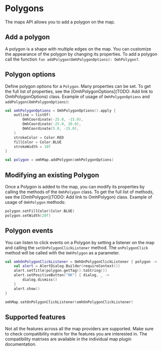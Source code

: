 # Polygons
The maps API allows you to add a polygon on the map.

## Add a polygon
A polygon is a shape with multiple edges on the map. You can customize the appearance of the polygon by changing its properties. To add a polygon call the function `fun addPolygon(OmhPolygonOptions): OmhPolygon?`.

## Polygon options
Define polygon options for a `Polygon`.
Many properties can be set. To get the full list of properties, see the [OmhPolygonOptions](TODO: Add link to OmhPolygonOptions) class.
Example of usage of `OmhPolygonOptions` and `addPolygon(OmhPolygonOptions)`:

```kotlin
val omhPolygonOptions = OmhPolygonOptions().apply {
    outline = listOf(
        OmhCoordinate(-25.0, -15.0),
        OmhCoordinate(-25.0, 20.0),
        OmhCoordinate(5.0, -15.0),
    )
    strokeColor = Color.RED
    fillColor = Color.BLUE
    strokeWidth = 10f
}

val polygon = omhMap.addPolygon(omhPolygonOptions)
```

## Modifying an existing Polygon
Once a Polygon is added to the map, you can modify its properties by calling the methods of the `OmhPolygon` class.
To get the full list of methods, see the [OmhPolygon](TODO: Add link to OmhPolygon) class. Example of usage of `OmhPolygon` methods:

```kotlin
polygon.setFillColor(Color.BLUE)
polygon.setWidth(20f)
```

## Polygon events
You can listen to click events on a Polygon by setting a listener on the map and calling the `setOnPolygonClickListener` method.
The `onPolygonClick` method will be called with the `OmhPolygon` as a parameter.

```kotlin
val omhOnPolygonClickListener = OmhOnPolygonClickListener { polygon ->
    val alert = AlertDialog.Builder(requireContext())
    alert.setTitle(polygon.getTag().toString())
    alert.setPositiveButton("OK") { dialog, _ ->
        dialog.dismiss()
    }
    alert.show()
}

omhMap.setOnPolygonClickListener(omhOnPolygonClickListener)
```

## Supported features
Not all the features across all the map providers are supported. Make sure to check compatibility matrix for the features you are interested in. The compatibility matrixes are available in the individual map plugin documentation.
